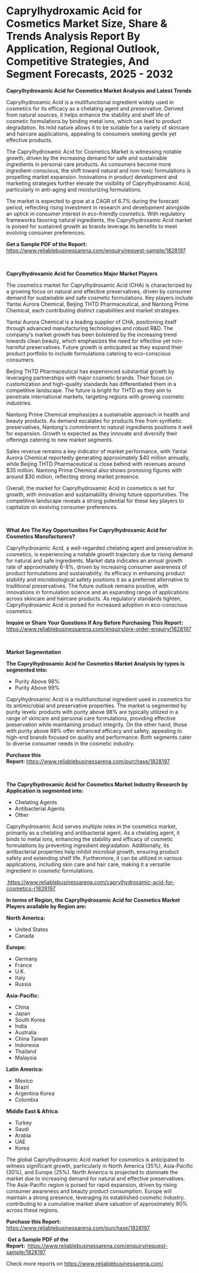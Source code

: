 <p><h1>Caprylhydroxamic Acid for Cosmetics Market Size, Share & Trends Analysis Report By Application, Regional Outlook, Competitive Strategies, And Segment Forecasts, 2025 - 2032</h1></p><p><strong>Caprylhydroxamic Acid for Cosmetics Market Analysis and Latest Trends</strong></p>
<p><p>Caprylhydroxamic Acid is a multifunctional ingredient widely used in cosmetics for its efficacy as a chelating agent and preservative. Derived from natural sources, it helps enhance the stability and shelf life of cosmetic formulations by binding metal ions, which can lead to product degradation. Its mild nature allows it to be suitable for a variety of skincare and haircare applications, appealing to consumers seeking gentle yet effective products.</p><p>The Caprylhydroxamic Acid for Cosmetics Market is witnessing notable growth, driven by the increasing demand for safe and sustainable ingredients in personal care products. As consumers become more ingredient-conscious, the shift toward natural and non-toxic formulations is propelling market expansion. Innovations in product development and marketing strategies further elevate the visibility of Caprylhydroxamic Acid, particularly in anti-aging and moisturizing formulations. </p><p>The market is expected to grow at a CAGR of 6.7% during the forecast period, reflecting rising investment in research and development alongside an uptick in consumer interest in eco-friendly cosmetics. With regulatory frameworks favoring natural ingredients, the Caprylhydroxamic Acid market is poised for sustained growth as brands leverage its benefits to meet evolving consumer preferences.</p></p>
<p><strong>Get a Sample PDF of the Report:&nbsp;</strong> <a href="https://www.reliablebusinessarena.com/enquiry/request-sample/1828197?utm_campaign=2930&utm_medium=2&utm_source=Github&utm_content=ia&utm_term=03042025&utm_id=caprylhydroxamic-acid-for-cosmetics">https://www.reliablebusinessarena.com/enquiry/request-sample/1828197</a></p>
<p>&nbsp;</p>
<p><strong>Caprylhydroxamic Acid for Cosmetics Major Market Players</strong></p>
<p><p>The cosmetics market for Caprylhydroxamic Acid (CHA) is characterized by a growing focus on natural and effective preservatives, driven by consumer demand for sustainable and safe cosmetic formulations. Key players include Yantai Aurora Chemical, Beijing THTD Pharmaceutical, and Nantong Prime Chemical, each contributing distinct capabilities and market strategies.</p><p>Yantai Aurora Chemical is a leading supplier of CHA, positioning itself through advanced manufacturing technologies and robust R&D. The company's market growth has been bolstered by the increasing trend towards clean beauty, which emphasizes the need for effective yet non-harmful preservatives. Future growth is anticipated as they expand their product portfolio to include formulations catering to eco-conscious consumers.</p><p>Beijing THTD Pharmaceutical has experienced substantial growth by leveraging partnerships with major cosmetic brands. Their focus on customization and high-quality standards has differentiated them in a competitive landscape. The future is bright for THTD as they aim to penetrate international markets, targeting regions with growing cosmetic industries.</p><p>Nantong Prime Chemical emphasizes a sustainable approach in health and beauty products. As demand escalates for products free from synthetic preservatives, Nantong's commitment to natural ingredients positions it well for expansion. Growth is expected as they innovate and diversify their offerings catering to new market segments.</p><p>Sales revenue remains a key indicator of market performance, with Yantai Aurora Chemical reportedly generating approximately $40 million annually, while Beijing THTD Pharmaceutical is close behind with revenues around $35 million. Nantong Prime Chemical also shows promising figures with around $30 million, reflecting strong market presence.</p><p>Overall, the market for Caprylhydroxamic Acid in cosmetics is set for growth, with innovation and sustainability driving future opportunities. The competitive landscape reveals a strong potential for these key players to capitalize on evolving consumer preferences.</p></p>
<p>&nbsp;</p>
<p><strong>What Are The Key Opportunities For Caprylhydroxamic Acid for Cosmetics Manufacturers?</strong></p>
<p><p>Caprylhydroxamic Acid, a well-regarded chelating agent and preservative in cosmetics, is experiencing a notable growth trajectory due to rising demand for natural and safe ingredients. Market data indicates an annual growth rate of approximately 6-8%, driven by increasing consumer awareness of product formulations and sustainability. Its efficacy in enhancing product stability and microbiological safety positions it as a preferred alternative to traditional preservatives. The future outlook remains positive, with innovations in formulation science and an expanding range of applications across skincare and haircare products. As regulatory standards tighten, Caprylhydroxamic Acid is poised for increased adoption in eco-conscious cosmetics.</p></p>
<p><strong>Inquire or Share Your Questions If Any Before Purchasing This Report:</strong> <a href="https://www.reliablebusinessarena.com/enquiry/pre-order-enquiry/1828197?utm_campaign=2930&utm_medium=2&utm_source=Github&utm_content=ia&utm_term=03042025&utm_id=caprylhydroxamic-acid-for-cosmetics">https://www.reliablebusinessarena.com/enquiry/pre-order-enquiry/1828197</a></p>
<p>&nbsp;</p>
<p><strong>Market Segmentation</strong></p>
<p><strong>The Caprylhydroxamic Acid for Cosmetics Market Analysis by types is segmented into:</strong></p>
<p><ul><li>Purity Above 98%</li><li>Purity Above 99%</li></ul></p>
<p><p>Caprylhydroxamic Acid is a multifunctional ingredient used in cosmetics for its antimicrobial and preservative properties. The market is segmented by purity levels: products with purity above 98% are typically utilized in a range of skincare and personal care formulations, providing effective preservation while maintaining product integrity. On the other hand, those with purity above 99% offer enhanced efficacy and safety, appealing to high-end brands focused on quality and performance. Both segments cater to diverse consumer needs in the cosmetic industry.</p></p>
<p><strong>Purchase this Report:&nbsp;</strong><a href="https://www.reliablebusinessarena.com/purchase/1828197?utm_campaign=2930&utm_medium=2&utm_source=Github&utm_content=ia&utm_term=03042025&utm_id=caprylhydroxamic-acid-for-cosmetics">https://www.reliablebusinessarena.com/purchase/1828197</a></p>
<p>&nbsp;</p>
<p><strong>The Caprylhydroxamic Acid for Cosmetics Market Industry Research by Application is segmented into:</strong></p>
<p><ul><li>Chelating Agents</li><li>Antibacterial Agents</li><li>Other</li></ul></p>
<p><p>Caprylhydroxamic Acid serves multiple roles in the cosmetics market, primarily as a chelating and antibacterial agent. As a chelating agent, it binds to metal ions, enhancing the stability and efficacy of cosmetic formulations by preventing ingredient degradation. Additionally, its antibacterial properties help inhibit microbial growth, ensuring product safety and extending shelf life. Furthermore, it can be utilized in various applications, including skin care and hair care, making it a versatile ingredient in cosmetic formulations.</p></p>
<p><a href="https://www.reliablebusinessarena.com/caprylhydroxamic-acid-for-cosmetics-r1828197?utm_campaign=2930&utm_medium=2&utm_source=Github&utm_content=ia&utm_term=03042025&utm_id=caprylhydroxamic-acid-for-cosmetics">&nbsp;https://www.reliablebusinessarena.com/caprylhydroxamic-acid-for-cosmetics-r1828197</a></p>
<p><strong>In terms of Region, the Caprylhydroxamic Acid for Cosmetics Market Players available by Region are:</strong></p>
<p>
    <p> <strong> North America: </strong>
        <ul>
            <li>United States</li>
            <li>Canada</li>
        </ul>
        </p> 
    <p> <strong> Europe: </strong>
        <ul>
            <li>Germany</li>
            <li>France</li>
            <li>U.K.</li>
            <li>Italy</li>
            <li>Russia</li>
        </ul>
        </p> 
    <p> <strong> Asia-Pacific: </strong>
        <ul>
            <li>China</li>
            <li>Japan</li>
            <li>South Korea</li>
            <li>India</li>
            <li>Australia</li>
            <li>China Taiwan</li>
            <li>Indonesia</li>
            <li>Thailand</li>
            <li>Malaysia</li>
        </ul>
        </p> 
    <p> <strong> Latin America: </strong>
        <ul>
            <li>Mexico</li>
            <li>Brazil</li>
            <li>Argentina Korea</li>
            <li>Colombia</li>
        </ul>
        </p> 
    <p> <strong> Middle East & Africa: </strong>
        <ul>
            <li>Turkey</li>
            <li>Saudi</li>
            <li>Arabia</li>
            <li>UAE</li>
            <li>Korea</li>
        </ul>
    </p>
    </p>
<p><p>The global Caprylhydroxamic Acid market for cosmetics is anticipated to witness significant growth, particularly in North America (35%), Asia-Pacific (30%), and Europe (25%). North America is projected to dominate the market due to increasing demand for natural and effective preservatives. The Asia-Pacific region is poised for rapid expansion, driven by rising consumer awareness and beauty product consumption. Europe will maintain a strong presence, leveraging its established cosmetic industry, contributing to a cumulative market share valuation of approximately 90% across these regions.</p></p>
<p><strong>Purchase this Report: </strong><a href="https://www.reliablebusinessarena.com/purchase/1828197?utm_campaign=2930&utm_medium=2&utm_source=Github&utm_content=ia&utm_term=03042025&utm_id=caprylhydroxamic-acid-for-cosmetics">https://www.reliablebusinessarena.com/purchase/1828197</a></p>
<p>&nbsp;<strong>Get a Sample PDF of the Report:&nbsp;&nbsp;</strong><a href="https://www.reliablebusinessarena.com/enquiry/request-sample/1828197?utm_campaign=2930&utm_medium=2&utm_source=Github&utm_content=ia&utm_term=03042025&utm_id=caprylhydroxamic-acid-for-cosmetics">https://www.reliablebusinessarena.com/enquiry/request-sample/1828197</a></p>
<p><strong></strong></p>
<p>Check more reports on <a href="https://www.reliablebusinessarena.com/?utm_campaign=2930&utm_medium=2&utm_source=Github&utm_content=ia&utm_term=03042025&utm_id=caprylhydroxamic-acid-for-cosmetics">https://www.reliablebusinessarena.com/</a></p>